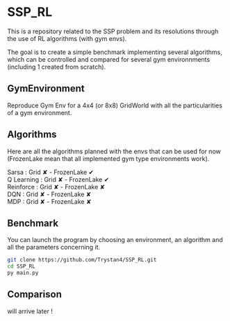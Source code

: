 # SSP_RL

This is a repository related to the SSP problem and its resolutions through the use of RL algorithms (with gym envs).

The goal is to create a simple benchmark implementing several algorithms, which can be controlled and compared for several gym environnments (including 1 created from scratch).

## GymEnvironment

Reproduce Gym Env for a 4x4 (or 8x8) GridWorld with all the particularities of a gym environment.

## Algorithms

Here are all the algorithms planned with the envs that can be used for now (FrozenLake mean that all implemented gym type environments work).

Sarsa : Grid ✘ - FrozenLake ✔  
Q Learning : Grid ✘ - FrozenLake  ✔  
Reinforce : Grid ✘ - FrozenLake ✘  
DQN : Grid ✘ - FrozenLake ✘  
MDP : Grid ✘ - FrozenLake ✘  

## Benchmark

You can launch the program by choosing an environment, an algorithm and all the parameters concerning it.

```Bash
git clone https://github.com/Trystan4/SSP_RL.git
cd SSP_RL
py main.py
```

## Comparison

will arrive later !
